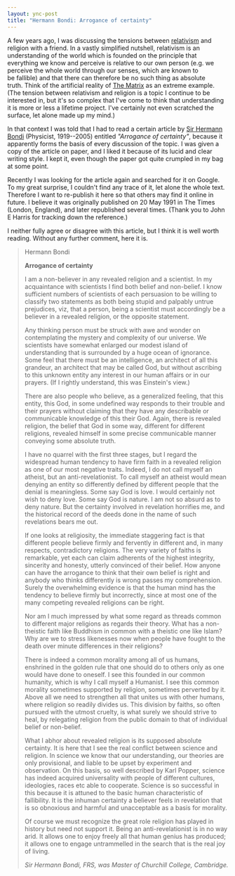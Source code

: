 ```yaml
---
layout: ync-post
title: "Hermann Bondi: Arrogance of certainty"
---
```


A few years ago, I was discussing the tensions between
[relativism](http://en.wikipedia.org/wiki/Relativism) and religion with a friend. In a vastly
simplified nutshell, relativism is an understanding of the world which is founded on the principle
that everything we know and perceive is relative to our own person (e.g. we perceive the whole world
through our senses, which are known to be fallible) and that there can therefore be no such thing
as absolute truth. Think of the artificial reality of
[The Matrix](http://www.imdb.com/title/tt0133093/) as an extreme example. (The tension between
relativism and religion is a topic I continue to be interested in, but it's so complex that I've
come to think that understanding it is more or less a lifetime project. I've certainly not even
scratched the surface, let alone made up my
mind.)

In that context I was told that I had to read a certain article by
[Sir Hermann Bondi](http://en.wikipedia.org/wiki/Herman_Bondi) (Physicist, 1919--2005) entitled
*"Arrogance of certainty"*, because it apparently forms the basis of every discussion of the topic.
I was given a copy of the article on paper, and I liked it because of its lucid and clear writing
style. I kept it, even though the paper got quite crumpled in my bag at some
point.

Recently I was looking for the article again and searched for it on Google. To my
great surprise, I couldn't find any trace of it, let alone the whole text. Therefore I want to
re-publish it here so that others may find it online in future. I believe it was originally
published on 20 May 1991 in The Times (London, England), and later republished several times.
(Thank you to John E Harris for tracking down the reference.)

I neither fully agree or disagree with this article, but I think it is well worth
reading. Without any further comment, here it is.

<blockquote><p>Hermann Bondi</p>
<p><strong>Arrogance of certainty</strong></p>
<p>I am a non-believer in any revealed religion and a scientist. In my acquaintance
with scientists I find both belief and non-belief. I know sufficient numbers of scientists of each
persuasion to be willing to classify two statements as both being stupid and palpably untrue
prejudices, viz, that a person, being a scientist must accordingly be a believer in a revealed
religion, or the opposite
statement.</p>
<p>Any thinking person must be struck with awe and wonder on contemplating the
mystery and complexity of our universe. We scientists have somewhat enlarged our modest island of
understanding that is surrounded by a huge ocean of ignorance. Some feel that there must be an
intelligence, an architect of all this grandeur, an architect that may be called God, but without
ascribing to this unknown entity any interest in our human affairs or in our prayers. (If I rightly
understand, this was Einstein's
view.)</p>
<p>There are also people who believe, as a generalized feeling, that this entity, this
God, in some undefined way responds to their trouble and their prayers without claiming that they
have any describable or communicable knowledge of this their God. Again, there is revealed religion,
the belief that God in some way, different for different religions, revealed himself in some precise
communicable manner conveying some absolute
truth.</p>
<p>I have no quarrel with the first three stages, but I regard the widespread human
tendency to have firm faith in a revealed religion as one of our most negative traits. Indeed, I do
not call myself an atheist, but an anti-revelationist. To call myself an atheist would mean denying
an entity so differently defined by different people that the denial is meaningless. Some say God is
love. I would certainly not wish to deny love. Some say God is nature. I am not so absurd as to deny
nature. But the certainty involved in revelation horrifies me, and the historical record of the
deeds done in the name of such revelations bears me
out.</p>
<p>If one looks at religiosity, the immediate staggering fact is that different people
believe firmly and fervently in different and, in many respects, contradictory religions. The very
variety of faiths is remarkable, yet each can claim adherents of the highest integrity, sincerity
and honesty, utterly convinced of their belief. How anyone can have the arrogance to think that
their own belief is right and anybody who thinks differently is wrong passes my comprehension.
Surely the overwhelming evidence is that the human mind has the tendency to believe firmly but
incorrectly, since at most one of the many competing revealed religions can be
right.</p>
<p>Nor am I much impressed by what some regard as threads common to different major
religions as regards their theory. What has a non-theistic faith like Buddhism in common with a
theistic one like Islam? Why are we to stress likenesses now when people have fought to the death
over minute differences in their
religions?</p>
<p>There is indeed a common morality among all of us humans, enshrined in the golden
rule that one should do to others only as one would have done to oneself. I see this founded in our
common humanity, which is why I call myself a Humanist. I see this common morality sometimes
supported by religion, sometimes perverted by it. Above all we need to strengthen all that unites us
with other humans, where religion so readily divides us. This division by faiths, so often pursued
with the utmost cruelty, is what surely we should strive to heal, by relegating religion from the
public domain to that of individual belief or
non-belief.</p>
<p>What I abhor about revealed religion is its supposed absolute certainty. It is
here that I see the real conflict between science and religion. In science we know that our
understanding, our theories are only provisional, and liable to be upset by experiment and
observation. On this basis, so well described by Karl Popper, science has indeed acquired
universality with people of different cultures, ideologies, races etc able to cooperate. Science is
so successful in this because it is attuned to the basic human characteristic of fallibility. It is
the inhuman certainty a believer feels in revelation that is so obnoxious and harmful and
unacceptable as a basis for
morality.</p>
<p>Of course we must recognize the great role religion has played in history but need
not support it. Being an anti-revelationist is in no way arid. It allows one to enjoy freely all
that human genius has produced; it allows one to engage untrammelled in the search that is the real
joy of living.</p>
<p><em>Sir Hermann Bondi, FRS, was Master of Churchill College, Cambridge.</em></p>
</blockquote>
